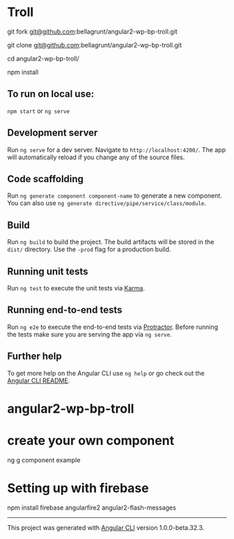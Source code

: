 
# Troll

git fork git@github.com:bellagrunt/angular2-wp-bp-troll.git

git clone git@github.com:bellagrunt/angular2-wp-bp-troll.git

cd angular2-wp-bp-troll/

npm install

## To run on local use:
`npm start` or `ng serve`

## Development server
Run `ng serve` for a dev server. Navigate to `http://localhost:4200/`. The app will automatically reload if you change any of the source files.

## Code scaffolding

Run `ng generate component component-name` to generate a new component. You can also use `ng generate directive/pipe/service/class/module`.

## Build

Run `ng build` to build the project. The build artifacts will be stored in the `dist/` directory. Use the `-prod` flag for a production build.

## Running unit tests

Run `ng test` to execute the unit tests via [Karma](https://karma-runner.github.io).

## Running end-to-end tests

Run `ng e2e` to execute the end-to-end tests via [Protractor](http://www.protractortest.org/).
Before running the tests make sure you are serving the app via `ng serve`.

## Further help

To get more help on the Angular CLI use `ng help` or go check out the [Angular CLI README](https://github.com/angular/angular-cli/blob/master/README.md).

# angular2-wp-bp-troll

# create your own component
ng g component example

# Setting up with firebase

npm install firebase angularfire2 angular2-flash-messages


---------
This project was generated with [Angular CLI](https://github.com/angular/angular-cli) version 1.0.0-beta.32.3.

